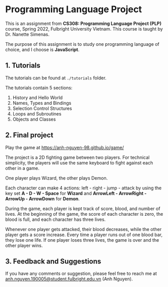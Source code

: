# Programming Language Project

This is an assignment from **CS308: Programming Language Project (PLP)** course, Spring 2022, Fulbright University Vietnam. This course is taught by Dr. Nanette Simenas. 

The purpose of this assignment is to study one programming language of choice, and I choose is **JavaScript**.

## 1. Tutorials

The tutorials can be found at `./tutorials` folder.

The tutorials contain 5 sections:
1. History and Hello World 
2. Names, Types and Bindings
3. Selection Control Structures
4. Loops and Subroutines
5. Objects and Classes


## 2. Final project

Play the game at https://anh-nguyen-98.github.io/game/

The project is a 2D fighting game between two players. For technical simplicity, the players will use the same keyboard to fight against each other in a game.

One player plays Wizard, the other plays Demon.

Each character can make 4 actions: left - right - jump - attack by using the key set **A - D - W - Space** for **Wizard** and **ArrowLeft - ArrowRight - ArrowUp - ArrowDown** for **Demon**.

During the game, each player is kept track of score, blood, and number of lives. At the beginning of the game, the score of each character is zero, the blood is full, and each character has three lives.

Whenever one player gets attacked, their blood decreases, while the other player gets a score increase. Every time a player runs out of one blood bar, they lose one life. If one player loses three lives, the game is over and the other player wins.


## 3. Feedback and Suggestions
If you have any comments or suggestion, please feel free to reach me at [anh.nguyen.190005@student.fulbright.edu.vn](anh.nguyen.190005@student.fulbright.edu.vn) (Anh Nguyen).
